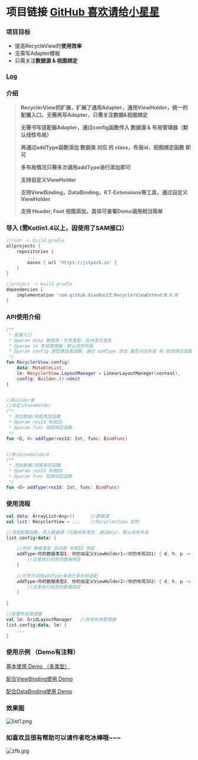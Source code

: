 # 项目链接 [GitHub 喜欢请给小星星](https://github.com/XiaoBaiCZ/RecyclerViewExtend/)
### 项目目标
- 提高RecycleView的**使用效率**
- 无需写Adapter模板
- 只需关注**数据源 & 视图绑定**

### [Log](https://github.com/XiaoBaiCZ/RecyclerViewExtend/tree/master/log)

### 介绍
> **RecyclerView的扩展，扩展了通用Adapter，通用ViewHolder，统一的配置入口，无需再写Adapter，只需关注数据&视图绑定**
> 
> **无需书写适配器Adapter，通过config函数传入 数据源 & 布局管理器（默认线性布局）**
> 
> **再通过addType函数添加 数据类 对应 的 class，布局id，视图绑定函数 即可**
> 
> **多布局情况只需多次调用addType进行添加即可**
> 
> **支持自定义ViewHolder**
> 
> **支持ViewBinding，DataBinding，KT-Extensions等工具，通过自定义ViewHolder**
>
> **支持 Header, Foot 视图添加，具体可查看Demo调用相当简单**

### 导入 (需Kotlin1.4以上，因使用了SAM接口）
~~~ gradle
//root -> build.gradle
allprojects {
    repositories {
        ...
        maven { url 'https://jitpack.io' }
    }
}
~~~
~~~ gradle
//project -> build.gradle
dependencies {
    implementation 'com.github.XiaoBaiCZ:RecyclerViewExtend:0.6.0'
}
~~~

### API使用介绍
~~~ kotlin
/**
 * 配置入口
 * @param data 数据源：任意类型，支持混合类型
 * @param lm 布局管理器：默认线性布局
 * @param config 类型建造者函数，通过 addType 添加 类型对应布局 和 视图绑定函数
 */
fun RecyclerView.config(
    data: MutableList,
    lm: RecyclerView.LayoutManager = LinearLayoutManager(context),
    config: Builder.()->Unit
)


//Builder类
//自定义ViewHolder
/**
 * 添加数据/视图类型函数
 * @param resId 布局ID
 * @param func 视图绑定函数
 */
fun <D, V> addType(resId: Int, func: BindFunc)


//默认ViewHolderX
/**
 * 添加数据/视图类型函数
 * @param resId 布局ID
 * @param func 视图绑定函数
 */
fun <D> addType(resId: Int, func: BindFunc)
~~~

### 使用流程
~~~ kotlin
val data: ArrayList<Any>()      //数据源
val list: RecyclerView = ...    //RecyclerView 实例

//调用配置函数，传入数据源（可接收多类型，通过Any），默认线性布局
list.config(data) {

    //你的 数据类型 自动跟 布局ID 绑定
    addType<你的数据类型1, 你的自定义ViewHolder1>(你的布局ID1) { d, h, p ->   //d 数据，h ViewHolder， p 下标
        //这里执行视图的数据绑定
    }
    
    //可多次调用addType来进行多布局适配
    addType<你的数据类型2, 你的自定义ViewHolder2>(你的布局ID2) { d, h, p ->   //d 数据，h ViewHolder， p 下标
        //这里执行视图的数据绑定
    }
    
}

//配置布局管理器
val lm: GridLayoutManager   //其他布局管理器
list.config(data, lm) {
    ...
}
~~~

### 使用示例 （Demo有注释）
[基本使用 Demo （多类型）](https://github.com/XiaoBaiCZ/RecyclerViewExtend/blob/master/demo/src/main/java/cc/xiaobaicz/demo/MainActivity.kt)

[配合ViewBinding使用 Demo](https://github.com/XiaoBaiCZ/RecyclerViewExtend/tree/master/demo-viewbinding/src/main/java/cc/xiaobaicz/demo_viewbinding)

[配合DataBinding使用 Demo](https://github.com/XiaoBaiCZ/RecyclerViewExtend/tree/master/demo-databinding/src/main/java/cc/xiaobaicz/demo_databinding)

### 效果图
![list1.png](https://upload-images.jianshu.io/upload_images/4191132-ad053b8c9f96acff.png?imageMogr2/auto-orient/strip%7CimageView2/2/w/1240)

### 如喜欢且很有帮助可以请作者吃冰棒哦~~~
![zfb.jpg](https://upload-images.jianshu.io/upload_images/4191132-ba6603f3825d069f.jpg?imageMogr2/auto-orient/strip%7CimageView2/2/w/1240)

